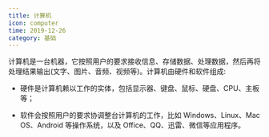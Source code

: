 ```yaml
---
title: 计算机
icon: computer
time: 2019-12-26
category: 基础
---
```


计算机是一台机器，它按照用户的要求接收信息、存储数据、处理数据，然后再将处理结果输出(文字、图片、音频、视频等)。计算机由硬件和软件组成:

- 硬件是计算机赖以工作的实体，包括显示器、键盘、鼠标、硬盘、CPU、主板等；

- 软件会按照用户的要求协调整台计算机的工作，比如 Windows、Linux、Mac OS、Android 等操作系统，以及 Office、QQ、迅雷、微信等应用程序。

<!-- more -->
